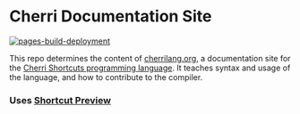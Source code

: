# Cherri Documentation Site

[![pages-build-deployment](https://github.com/electrikmilk/cherri/actions/workflows/pages/pages-build-deployment/badge.svg?branch=documentation)](https://github.com/electrikmilk/cherri/actions/workflows/pages/pages-build-deployment)

This repo determines the content of [cherrilang.org](https://cherrilang.org), a documentation site for the [Cherri Shortcuts programming language](https://github.com/electrikmilk/cherri). It teaches syntax and usage of the language, and how to contribute to the compiler.

### Uses [Shortcut Preview](https://github.com/electrikmilk/preview-shortcut)
